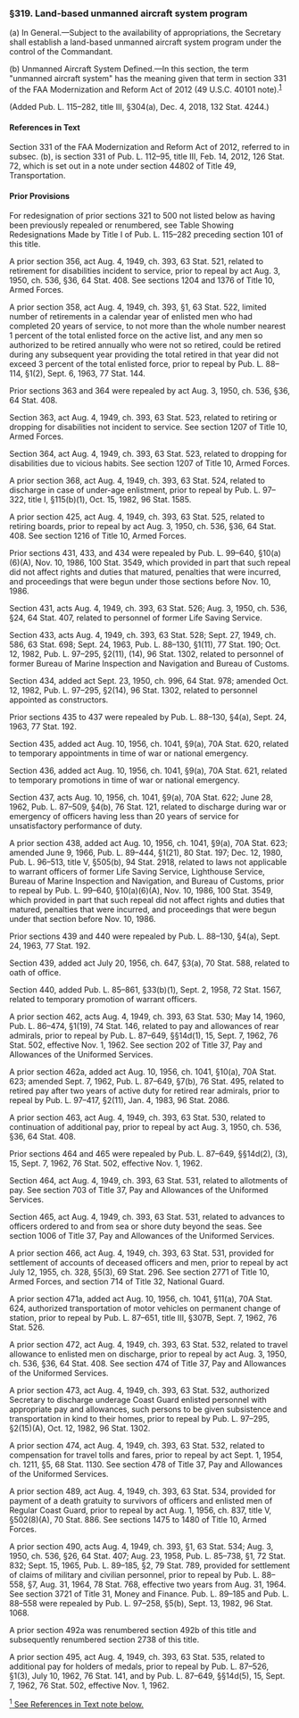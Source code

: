### §319. Land-based unmanned aircraft system program ###

(a) In General.—Subject to the availability of appropriations, the Secretary shall establish a land-based unmanned aircraft system program under the control of the Commandant.

(b) Unmanned Aircraft System Defined.—In this section, the term "unmanned aircraft system" has the meaning given that term in section 331 of the FAA Modernization and Reform Act of 2012 (49 U.S.C. 40101 note).<sup><a href="#319_1_target" name="319_1">1</a></sup>

(Added Pub. L. 115–282, title III, §304(a), Dec. 4, 2018, 132 Stat. 4244.)

#### References in Text ####

Section 331 of the FAA Modernization and Reform Act of 2012, referred to in subsec. (b), is section 331 of Pub. L. 112–95, title III, Feb. 14, 2012, 126 Stat. 72, which is set out in a note under section 44802 of Title 49, Transportation.

#### Prior Provisions ####

For redesignation of prior sections 321 to 500 not listed below as having been previously repealed or renumbered, see Table Showing Redesignations Made by Title I of Pub. L. 115–282 preceding section 101 of this title.

A prior section 356, act Aug. 4, 1949, ch. 393, 63 Stat. 521, related to retirement for disabilities incident to service, prior to repeal by act Aug. 3, 1950, ch. 536, §36, 64 Stat. 408. See sections 1204 and 1376 of Title 10, Armed Forces.

A prior section 358, act Aug. 4, 1949, ch. 393, §1, 63 Stat. 522, limited number of retirements in a calendar year of enlisted men who had completed 20 years of service, to not more than the whole number nearest 1 percent of the total enlisted force on the active list, and any men so authorized to be retired annually who were not so retired, could be retired during any subsequent year providing the total retired in that year did not exceed 3 percent of the total enlisted force, prior to repeal by Pub. L. 88–114, §1(2), Sept. 6, 1963, 77 Stat. 144.

Prior sections 363 and 364 were repealed by act Aug. 3, 1950, ch. 536, §36, 64 Stat. 408.

Section 363, act Aug. 4, 1949, ch. 393, 63 Stat. 523, related to retiring or dropping for disabilities not incident to service. See section 1207 of Title 10, Armed Forces.

Section 364, act Aug. 4, 1949, ch. 393, 63 Stat. 523, related to dropping for disabilities due to vicious habits. See section 1207 of Title 10, Armed Forces.

A prior section 368, act Aug. 4, 1949, ch. 393, 63 Stat. 524, related to discharge in case of under-age enlistment, prior to repeal by Pub. L. 97–322, title I, §115(b)(1), Oct. 15, 1982, 96 Stat. 1585.

A prior section 425, act Aug. 4, 1949, ch. 393, 63 Stat. 525, related to retiring boards, prior to repeal by act Aug. 3, 1950, ch. 536, §36, 64 Stat. 408. See section 1216 of Title 10, Armed Forces.

Prior sections 431, 433, and 434 were repealed by Pub. L. 99–640, §10(a)(6)(A), Nov. 10, 1986, 100 Stat. 3549, which provided in part that such repeal did not affect rights and duties that matured, penalties that were incurred, and proceedings that were begun under those sections before Nov. 10, 1986.

Section 431, acts Aug. 4, 1949, ch. 393, 63 Stat. 526; Aug. 3, 1950, ch. 536, §24, 64 Stat. 407, related to personnel of former Life Saving Service.

Section 433, acts Aug. 4, 1949, ch. 393, 63 Stat. 528; Sept. 27, 1949, ch. 586, 63 Stat. 698; Sept. 24, 1963, Pub. L. 88–130, §1(11), 77 Stat. 190; Oct. 12, 1982, Pub. L. 97–295, §2(11), (14), 96 Stat. 1302, related to personnel of former Bureau of Marine Inspection and Navigation and Bureau of Customs.

Section 434, added act Sept. 23, 1950, ch. 996, 64 Stat. 978; amended Oct. 12, 1982, Pub. L. 97–295, §2(14), 96 Stat. 1302, related to personnel appointed as constructors.

Prior sections 435 to 437 were repealed by Pub. L. 88–130, §4(a), Sept. 24, 1963, 77 Stat. 192.

Section 435, added act Aug. 10, 1956, ch. 1041, §9(a), 70A Stat. 620, related to temporary appointments in time of war or national emergency.

Section 436, added act Aug. 10, 1956, ch. 1041, §9(a), 70A Stat. 621, related to temporary promotions in time of war or national emergency.

Section 437, acts Aug. 10, 1956, ch. 1041, §9(a), 70A Stat. 622; June 28, 1962, Pub. L. 87–509, §4(b), 76 Stat. 121, related to discharge during war or emergency of officers having less than 20 years of service for unsatisfactory performance of duty.

A prior section 438, added act Aug. 10, 1956, ch. 1041, §9(a), 70A Stat. 623; amended June 9, 1966, Pub. L. 89–444, §1(21), 80 Stat. 197; Dec. 12, 1980, Pub. L. 96–513, title V, §505(b), 94 Stat. 2918, related to laws not applicable to warrant officers of former Life Saving Service, Lighthouse Service, Bureau of Marine Inspection and Navigation, and Bureau of Customs, prior to repeal by Pub. L. 99–640, §10(a)(6)(A), Nov. 10, 1986, 100 Stat. 3549, which provided in part that such repeal did not affect rights and duties that matured, penalties that were incurred, and proceedings that were begun under that section before Nov. 10, 1986.

Prior sections 439 and 440 were repealed by Pub. L. 88–130, §4(a), Sept. 24, 1963, 77 Stat. 192.

Section 439, added act July 20, 1956, ch. 647, §3(a), 70 Stat. 588, related to oath of office.

Section 440, added Pub. L. 85–861, §33(b)(1), Sept. 2, 1958, 72 Stat. 1567, related to temporary promotion of warrant officers.

A prior section 462, acts Aug. 4, 1949, ch. 393, 63 Stat. 530; May 14, 1960, Pub. L. 86–474, §1(19), 74 Stat. 146, related to pay and allowances of rear admirals, prior to repeal by Pub. L. 87–649, §§14d(1), 15, Sept. 7, 1962, 76 Stat. 502, effective Nov. 1, 1962. See section 202 of Title 37, Pay and Allowances of the Uniformed Services.

A prior section 462a, added act Aug. 10, 1956, ch. 1041, §10(a), 70A Stat. 623; amended Sept. 7, 1962, Pub. L. 87–649, §7(b), 76 Stat. 495, related to retired pay after two years of active duty for retired rear admirals, prior to repeal by Pub. L. 97–417, §2(11), Jan. 4, 1983, 96 Stat. 2086.

A prior section 463, act Aug. 4, 1949, ch. 393, 63 Stat. 530, related to continuation of additional pay, prior to repeal by act Aug. 3, 1950, ch. 536, §36, 64 Stat. 408.

Prior sections 464 and 465 were repealed by Pub. L. 87–649, §§14d(2), (3), 15, Sept. 7, 1962, 76 Stat. 502, effective Nov. 1, 1962.

Section 464, act Aug. 4, 1949, ch. 393, 63 Stat. 531, related to allotments of pay. See section 703 of Title 37, Pay and Allowances of the Uniformed Services.

Section 465, act Aug. 4, 1949, ch. 393, 63 Stat. 531, related to advances to officers ordered to and from sea or shore duty beyond the seas. See section 1006 of Title 37, Pay and Allowances of the Uniformed Services.

A prior section 466, act Aug. 4, 1949, ch. 393, 63 Stat. 531, provided for settlement of accounts of deceased officers and men, prior to repeal by act July 12, 1955, ch. 328, §5(3), 69 Stat. 296. See section 2771 of Title 10, Armed Forces, and section 714 of Title 32, National Guard.

A prior section 471a, added act Aug. 10, 1956, ch. 1041, §11(a), 70A Stat. 624, authorized transportation of motor vehicles on permanent change of station, prior to repeal by Pub. L. 87–651, title III, §307B, Sept. 7, 1962, 76 Stat. 526.

A prior section 472, act Aug. 4, 1949, ch. 393, 63 Stat. 532, related to travel allowance to enlisted men on discharge, prior to repeal by act Aug. 3, 1950, ch. 536, §36, 64 Stat. 408. See section 474 of Title 37, Pay and Allowances of the Uniformed Services.

A prior section 473, act Aug. 4, 1949, ch. 393, 63 Stat. 532, authorized Secretary to discharge underage Coast Guard enlisted personnel with appropriate pay and allowances, such persons to be given subsistence and transportation in kind to their homes, prior to repeal by Pub. L. 97–295, §2(15)(A), Oct. 12, 1982, 96 Stat. 1302.

A prior section 474, act Aug. 4, 1949, ch. 393, 63 Stat. 532, related to compensation for travel tolls and fares, prior to repeal by act Sept. 1, 1954, ch. 1211, §5, 68 Stat. 1130. See section 478 of Title 37, Pay and Allowances of the Uniformed Services.

A prior section 489, act Aug. 4, 1949, ch. 393, 63 Stat. 534, provided for payment of a death gratuity to survivors of officers and enlisted men of Regular Coast Guard, prior to repeal by act Aug. 1, 1956, ch. 837, title V, §502(8)(A), 70 Stat. 886. See sections 1475 to 1480 of Title 10, Armed Forces.

A prior section 490, acts Aug. 4, 1949, ch. 393, §1, 63 Stat. 534; Aug. 3, 1950, ch. 536, §26, 64 Stat. 407; Aug. 23, 1958, Pub. L. 85–738, §1, 72 Stat. 832; Sept. 15, 1965, Pub. L. 89–185, §2, 79 Stat. 789, provided for settlement of claims of military and civilian personnel, prior to repeal by Pub. L. 88–558, §7, Aug. 31, 1964, 78 Stat. 768, effective two years from Aug. 31, 1964. See section 3721 of Title 31, Money and Finance. Pub. L. 89–185 and Pub. L. 88–558 were repealed by Pub. L. 97–258, §5(b), Sept. 13, 1982, 96 Stat. 1068.

A prior section 492a was renumbered section 492b of this title and subsequently renumbered section 2738 of this title.

A prior section 495, act Aug. 4, 1949, ch. 393, 63 Stat. 535, related to additional pay for holders of medals, prior to repeal by Pub. L. 87–526, §1(3), July 10, 1962, 76 Stat. 141, and by Pub. L. 87–649, §§14d(5), 15, Sept. 7, 1962, 76 Stat. 502, effective Nov. 1, 1962.

[<sup>1</sup> See References in Text note below.](#319_1)
